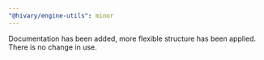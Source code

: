 ```yaml
---
"@hivary/engine-utils": minor
---
```


Documentation has been added, more flexible structure has been applied. There is no change in use.
